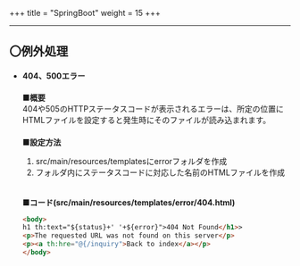 +++
title = "SpringBoot"
weight = 15
+++

---
## 〇例外処理

+ #### **404、500エラー**

  **■概要**  
  404や505のHTTPステータスコードが表示されるエラーは、所定の位置にHTMLファイルを設定すると発生時にそのファイルが読み込まれます。  
　  
  **■設定方法**
  1. src/main/resources/templatesにerrorフォルダを作成  
  2. フォルダ内にステータスコードに対応した名前のHTMLファイルを作成

  　  
  **■コード(src/main/resources/templates/error/404.html)**  
    ``` html  
    <body>
    h1 th:text="${status}+' '+${error}">404 Not Found</h1>>
    <p>The requested URL was not found on this server</p>
    <p><a th:hre="@{/inquiry">Back to index</a></p>
    </body>
    ```
    　  
  
  　  
  　

　


